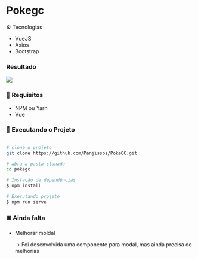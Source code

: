 # Pokegc

:gear: Tecnologias

- VueJS
- Axios
- Bootstrap

### Resultado

<a href="https://poke-gc-ro2nfdodv-panjissos.vercel.app">
  <img src="https://user-images.githubusercontent.com/47435988/158453450-bb842b06-e2a5-4682-b12a-323dcb65c2cf.png" />
</a>


### :file_folder: Requisitos
- NPM ou Yarn
- Vue

### :hammer: Executando o Projeto

```bash

# clone o projeto
git clone https://github.com/Panjissos/PokeGC.git

# abra a pasta clonada
cd pokegc

# Instação de dependências
$ npm install

# Executando projeto
$ npm run serve
```
### :bellhop_bell: Ainda falta
- Melhorar moldal
  <p>→ Foi desenvolvida uma componente para modal, mas ainda precisa de melhorias</p>




